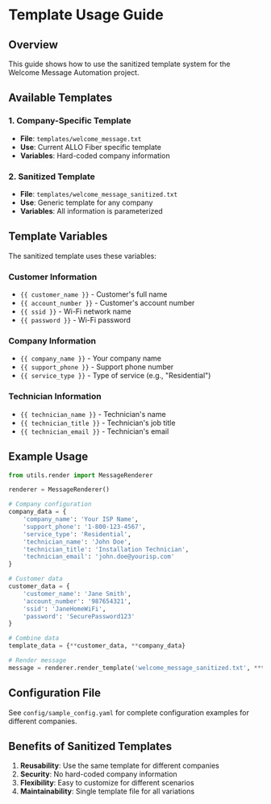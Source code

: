 # Template Usage Guide

## Overview

This guide shows how to use the sanitized template system for the Welcome Message Automation project.

## Available Templates

### 1. Company-Specific Template

- **File**: `templates/welcome_message.txt`
- **Use**: Current ALLO Fiber specific template
- **Variables**: Hard-coded company information

### 2. Sanitized Template

- **File**: `templates/welcome_message_sanitized.txt`
- **Use**: Generic template for any company
- **Variables**: All information is parameterized

## Template Variables

The sanitized template uses these variables:

### Customer Information

- `{{ customer_name }}` - Customer's full name
- `{{ account_number }}` - Customer's account number
- `{{ ssid }}` - Wi-Fi network name
- `{{ password }}` - Wi-Fi password

### Company Information

- `{{ company_name }}` - Your company name
- `{{ support_phone }}` - Support phone number
- `{{ service_type }}` - Type of service (e.g., "Residential")

### Technician Information

- `{{ technician_name }}` - Technician's name
- `{{ technician_title }}` - Technician's job title
- `{{ technician_email }}` - Technician's email

## Example Usage

```python
from utils.render import MessageRenderer

renderer = MessageRenderer()

# Company configuration
company_data = {
    'company_name': 'Your ISP Name',
    'support_phone': '1-800-123-4567',
    'service_type': 'Residential',
    'technician_name': 'John Doe',
    'technician_title': 'Installation Technician',
    'technician_email': 'john.doe@yourisp.com'
}

# Customer data
customer_data = {
    'customer_name': 'Jane Smith',
    'account_number': '987654321',
    'ssid': 'JaneHomeWiFi',
    'password': 'SecurePassword123'
}

# Combine data
template_data = {**customer_data, **company_data}

# Render message
message = renderer.render_template('welcome_message_sanitized.txt', **template_data)
```

## Configuration File

See `config/sample_config.yaml` for complete configuration examples for different companies.

## Benefits of Sanitized Templates

1. **Reusability**: Use the same template for different companies
2. **Security**: No hard-coded company information
3. **Flexibility**: Easy to customize for different scenarios
4. **Maintainability**: Single template file for all variations

